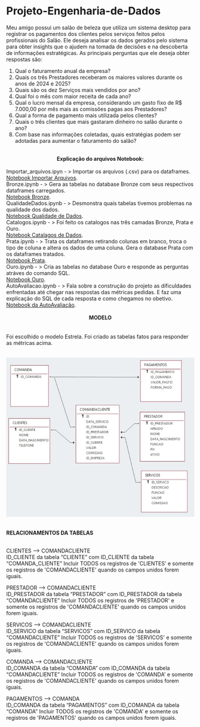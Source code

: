 # Projeto-Engenharia-de-Dados

Meu amigo possui  um salão de beleza que utiliza um sistema desktop para registrar os pagamentos dos clientes pelos serviços feitos pelos profissionais do Salão. Ele deseja analisar os dados gerados pelo sistema para obter insights que o ajudem na tomada de decisões e na descoberta de informações estratégicas.
As principais perguntas que ele deseja obter respostas são:

1.	Qual o faturamento anual da empresa?
2.	Quais os três Prestadores receberam os maiores valores durante os anos de 2024 e 2025?
3.	Quais são os dez Serviços mais vendidos por ano?
4.	Qual foi o mês com maior receita de cada ano?
5.	Qual o lucro mensal da empresa, considerando um gasto fixo de R$ 7.000,00 por mês mais as comissões pagas aos Prestadores?
6.	Qual a forma de pagamento mais utilizada pelos clientes?
7.	Quais o três clientes que mais gastaram dinheiro no salão durante o ano?
8.	Com base nas informações coletadas, quais estratégias podem ser adotadas para aumentar o faturamento do salão?<br><br>

<center><strong>Explicação do arquivos Notebook:</strong></center><br>
Importar_arquivos.ipyn - > Importar os arquivos (.csv) para os dataframes.<br>
<a href="https://github.com/EdnilsonBastos/Projeto-Engenharia-de-Dados/blob/main/Importar_arquivos.ipynb">Notebook Importar Arquivos</a>.<br>
Bronze.ipynb - > Gera as tabelas no database Bronze com seus respectivos dataframes carregados.<br>
<a href="https://github.com/EdnilsonBastos/Projeto-Engenharia-de-Dados/blob/main/Bronze.ipynb ">Notebook Bronze</a>.<br>
QualidadeDados.ipynb - > Desmonstra quais tabelas tivemos problemas na qualidade dos dados.<br>
<a href="https://github.com/EdnilsonBastos/Projeto-Engenharia-de-Dados/blob/main/QualidadeDados.ipynb ">Notebook Qualidade de Dados</a>.<br>
Catalogos.ipynb - > Foi feito os catalogos nas três camadas Bronze, Prata e Ouro.<br>
<a href="https://github.com/EdnilsonBastos/Projeto-Engenharia-de-Dados/blob/main/CATALAGOS.ipynb](https://databricks-prod-cloudfront.cloud.databricks.com/public/4027ec902e239c93eaaa8714f173bcfc/88263800885915/3970626668299490/7601240088140268/latest.html">Notebook Catalagos de Dados</a>.<br>
Prata.ipynb - > Trata os dataframes retirando colunas em branco, troca o tipo de coluna e altera os dados de uma coluna. Gera o database Prata com os dataframes tratados.<br>
<a href="https://github.com/EdnilsonBastos/Projeto-Engenharia-de-Dados/blob/main/Prata.ipynb ">Notebook Prata</a>.<br>
Ouro.ipynb - > Cria as tabelas no database Ouro e responde as perguntas atráves do comando SQL.<br>
<a href="https://github.com/EdnilsonBastos/Projeto-Engenharia-de-Dados/blob/main/Ouro.ipynb  ">Notebook Ouro</a>.<br>
AutoAvaliacao.ipynb - > Fala sobre a construção do projeto as dificuldades enfrentadas até chegar nas respostas das métricas pedidas. E faz uma explicação do SQL de cada resposta e como chegamos no obetivo.<br>
<a href="https://github.com/EdnilsonBastos/Projeto-Engenharia-de-Dados/blob/main/AutoAvaliacao.ipynb">Notebook da AutoAvaliação</a>.<br><br>

<center><strong>MODELO</strong></center><br><br>
Foi escolhido o  modelo Estrela. Foi criado as tabelas fatos para responder as métricas acima.<br><br>

<IMG SRC='https://github.com/EdnilsonBastos/Projeto-Engenharia-de-Dados/blob/main/modelo.jpg'/><br><br>

<strong>RELACIONAMENTOS DA TABELAS</strong><br><br>

CLIENTES  --> COMANDACLIENTE<br>
ID_CLIENTE da tabela “CLIENTE” com ID_CLIENTE da tabela “COMANDA_CLIENTE”
Incluir TODOS os registros de 'CLIENTES' e somente os registros de 'COMANDACLIENTE' quando os campos unidos forem iguais.<br>
	
PRESTADOR  --> COMANDACLIENTE<br>
ID_PRESTADOR da tabela “PRESTADOR” com ID_PRESTADOR da tabela “COMANDACLIENTE”
Incluir TODOS os registros de 'PRESTADOR' e somente os registros de 'COMANDACLIENTE' quando os campos unidos forem iguais.

SERVICOS  --> COMANDACLIENTE<br>
ID_SERVICO da tabela “SERVICOS” com ID_SERVICO da tabela “COMANDACLIENTE”
Incluir TODOS os registros de 'SERVICOS' e somente os registros de 'COMANDACLIENTE' quando os campos unidos forem iguais.

COMANDA --> COMANDACLIENTE<br>
ID_COMANDA da tabela “COMANDA” com ID_COMANDA da tabela “COMANDACLIENTE”
Incluir TODOS os registros de 'COMANDA' e somente os registros de 'COMANDACLIENTE' quando os campos unidos forem iguais.

PAGAMENTOS --> COMANDA<br>
ID_COMANDA da tabela “PAGAMENTOS” com ID_COMANDA da tabela “COMANDA”
Incluir TODOS os registros de 'COMANDA' e somente os registros de 'PAGAMENTOS' quando os campos unidos forem iguais.<br>








		
	
















